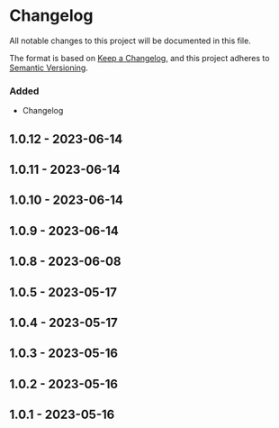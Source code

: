 # Changelog

All notable changes to this project will be documented in this file.

The format is based on [Keep a Changelog](https://keepachangelog.com/en/1.0.0/),
and this project adheres to [Semantic Versioning](https://semver.org/spec/v2.0.0.html).

### Added
- Changelog

## 1.0.12 - 2023-06-14

## 1.0.11 - 2023-06-14

## 1.0.10 - 2023-06-14

## 1.0.9 - 2023-06-14

## 1.0.8 - 2023-06-08

## 1.0.5 - 2023-05-17

## 1.0.4 - 2023-05-17

## 1.0.3 - 2023-05-16

## 1.0.2 - 2023-05-16

## 1.0.1 - 2023-05-16
